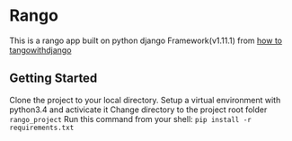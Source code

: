 # Rango

This is a rango app built on python django Framework(v1.11.1) from [how to tangowithdjango](http://www.tangowithdjango.com/)

## Getting Started

Clone the project to your local directory.
Setup a virtual environment with python3.4 and activicate it
Change directory to the project root folder ```rango_project```
Run this command from your shell: ```pip install -r requirements.txt```
